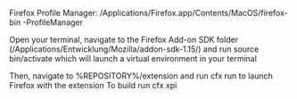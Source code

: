 Firefox Profile Manager: /Applications/Firefox.app/Contents/MacOS/firefox-bin -ProfileManager 

Open your terminal, navigate to the Firefox Add-on SDK folder (/Applications/Entwicklung/Mozilla/addon-sdk-1.15/) and run source bin/activate which will launch a virtual environment in your terminal

Then, navigate to %REPOSITORY%/extension and run cfx run to launch Firefox with the extension
To build run cfx xpi
